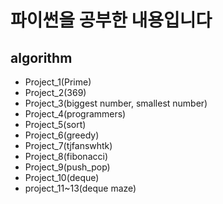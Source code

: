 파이썬을 공부한 내용입니다
=========================



algorithm
---------
- Project_1(Prime)
- Project_2(369)
- Project_3(biggest number, smallest number)
- Project_4(programmers)
- Project_5(sort)
- Project_6(greedy)
- Project_7(tjfanswhtk)
- Project_8(fibonacci)
- Project_9(push_pop)
- Project_10(deque)
- project_11~13(deque maze)
